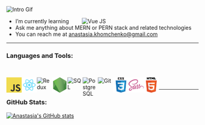 <!-- ### <h2 align="left">Hey There 👋, I'm Anastasia</h1> -->
![Intro Gif](src/introGif.gif)
<!-- ### <img src="header.png"> -->

<!-- <div> -->
- I’m currently learning <img style="margin-left: 30px" src="https://img.icons8.com/color/48/000000/docker.png" alt="Vue JS" height="25" />
- Ask me anything about MERN or PERN stack and related technologies
- You can reach me at anastasia.khomchenko@gmail.com
<!-- </div> -->

---
### Languages and Tools:

<br/>

[<img align="left" alt="JavaScript" width="40px" src="https://raw.githubusercontent.com/github/explore/80688e429a7d4ef2fca1e82350fe8e3517d3494d/topics/javascript/javascript.png" />][git]
[<img align="left" alt="React" width="40px" src="https://raw.githubusercontent.com/github/explore/80688e429a7d4ef2fca1e82350fe8e3517d3494d/topics/react/react.png" />][git]
[<img align="left" alt="Redux"  width="40px" src="https://img.icons8.com/color/48/000000/redux.png"/>][git]
[<img align="left" alt="Node.js" width="40px" src="https://raw.githubusercontent.com/github/explore/80688e429a7d4ef2fca1e82350fe8e3517d3494d/topics/nodejs/nodejs.png" />][git]
[<img align="left" alt="SQL" width="40px" src="https://img.icons8.com/color-glass/48/000000/sql.png"/>][git]
[<img align="left" alt="PostgreSQL" width="40px" src="https://img.icons8.com/color/50/000000/postgreesql.png"/>][git]
[<img align="left" alt="Git" width="40px" src="https://img.icons8.com/color/48/000000/mongodb.png"/>][git]
[<img align="left" alt="CSS3" width="40px" src="https://raw.githubusercontent.com/github/explore/80688e429a7d4ef2fca1e82350fe8e3517d3494d/topics/css/css.png" />][git]
[<img align="left" alt="Sass" width="40px" src="https://raw.githubusercontent.com/github/explore/80688e429a7d4ef2fca1e82350fe8e3517d3494d/topics/sass/sass.png" />][git]
[<img align="left" alt="HTML5" width="40px" src="https://raw.githubusercontent.com/github/explore/80688e429a7d4ef2fca1e82350fe8e3517d3494d/topics/html/html.png" />][git]

<br/>

---
### GitHub Stats:
[![Anastasia's GitHub stats](https://github-readme-stats.vercel.app/api?username=anakhom&hide=issues&count_private=true&show_icons=true&theme=dracula)](https://github.com/anakhom)

<!-- ---
### Contacts

[<img align="left" alt="anakhom | LinkedIn" width="40px" src="https://img.icons8.com/color/48/000000/linkedin-2--v1.png" />][linkedin]
[<img align="left" alt="anakhom | Instagram" width="40px" src="https://img.icons8.com/fluency/48/000000/instagram-new.png" />][instagram] -->

<!-- <br/>
<br/>
 -->
[instagram]: https://www.instagram.com/anakhom
[linkedin]: https://www.linkedin.com/in/anakhom
[git]: https://github.com/anakhom


